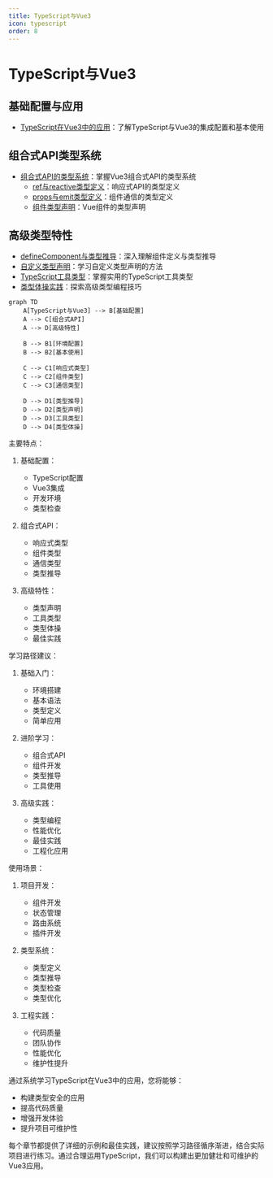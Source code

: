 ```yaml
---
title: TypeScript与Vue3
icon: typescript
order: 8
---
```


# TypeScript与Vue3

## 基础配置与应用
- [TypeScript在Vue3中的应用](./8.1-TypeScript在Vue3中的应用.md)：了解TypeScript与Vue3的集成配置和基本使用

## 组合式API类型系统
- [组合式API的类型系统](./8.2-组合式API的类型系统.md)：掌握Vue3组合式API的类型系统
  - [ref与reactive类型定义](./8.2-组合式API的类型系统/8.2.1-ref与reactive类型定义.md)：响应式API的类型定义
  - [props与emit类型定义](./8.2-组合式API的类型系统/8.2.2-props与emit类型定义.md)：组件通信的类型定义
  - [组件类型声明](./8.2-组合式API的类型系统/8.2.3-组件类型声明.md)：Vue组件的类型声明

## 高级类型特性
- [defineComponent与类型推导](./8.3-defineComponent与类型推导.md)：深入理解组件定义与类型推导
- [自定义类型声明](./8.4-自定义类型声明.md)：学习自定义类型声明的方法
- [TypeScript工具类型](./8.5-TypeScript工具类型.md)：掌握实用的TypeScript工具类型
- [类型体操实践](./8.6-类型体操实践.md)：探索高级类型编程技巧

```mermaid
graph TD
    A[TypeScript与Vue3] --> B[基础配置]
    A --> C[组合式API]
    A --> D[高级特性]
    
    B --> B1[环境配置]
    B --> B2[基本使用]
    
    C --> C1[响应式类型]
    C --> C2[组件类型]
    C --> C3[通信类型]
    
    D --> D1[类型推导]
    D --> D2[类型声明]
    D --> D3[工具类型]
    D --> D4[类型体操]
```

主要特点：

1. 基础配置：
   - TypeScript配置
   - Vue3集成
   - 开发环境
   - 类型检查

2. 组合式API：
   - 响应式类型
   - 组件类型
   - 通信类型
   - 类型推导

3. 高级特性：
   - 类型声明
   - 工具类型
   - 类型体操
   - 最佳实践

学习路径建议：

1. 基础入门：
   - 环境搭建
   - 基本语法
   - 类型定义
   - 简单应用

2. 进阶学习：
   - 组合式API
   - 组件开发
   - 类型推导
   - 工具使用

3. 高级实践：
   - 类型编程
   - 性能优化
   - 最佳实践
   - 工程化应用

使用场景：

1. 项目开发：
   - 组件开发
   - 状态管理
   - 路由系统
   - 插件开发

2. 类型系统：
   - 类型定义
   - 类型推导
   - 类型检查
   - 类型优化

3. 工程实践：
   - 代码质量
   - 团队协作
   - 性能优化
   - 维护性提升

通过系统学习TypeScript在Vue3中的应用，您将能够：
- 构建类型安全的应用
- 提高代码质量
- 增强开发体验
- 提升项目可维护性

每个章节都提供了详细的示例和最佳实践，建议按照学习路径循序渐进，结合实际项目进行练习。通过合理运用TypeScript，我们可以构建出更加健壮和可维护的Vue3应用。